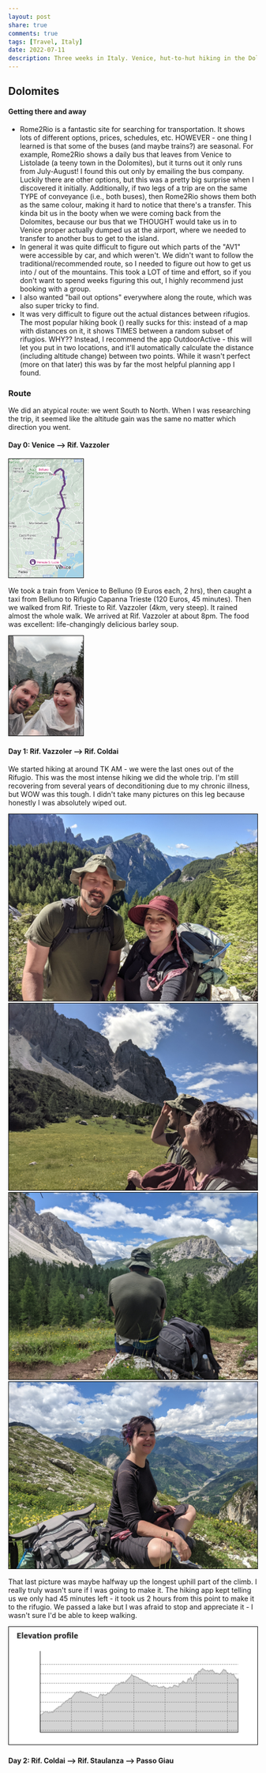 ```yaml
---
layout: post
share: true
comments: true
tags: [Travel, Italy]
date: 2022-07-11
description: Three weeks in Italy. Venice, hut-to-hut hiking in the Dolomites, Pompeii, the Amalfi Coast, and Rome.
---
```



## Dolomites

#### Getting there and away
- Rome2Rio is a fantastic site for searching for transportation. It shows lots of different options, prices, schedules, etc. HOWEVER - one thing I learned is that some of the buses (and maybe trains?) are seasonal. For example, Rome2Rio shows a daily bus that leaves from Venice to Listolade (a teeny town in the Dolomites), but it turns out it only runs from July-August! I found this out only by emailing the bus company. Luckily there are other options, but this was a pretty big surprise when I discovered it initially. Additionally, if two legs of a trip are on the same TYPE of conveyance (i.e., both buses), then Rome2Rio shows them both as the same colour, making it hard to notice that there's a transfer. This kinda bit us in the booty when we were coming back from the Dolomites, because our bus that we THOUGHT would take us in to Venice proper actually dumped us at the airport, where we needed to transfer to another bus to get to the island.
- In general it was quite difficult to figure out which parts of the "AV1" were accessible by car, and which weren't. We didn't want to follow the traditional/recommended route, so I needed to figure out how to get us into / out of the mountains. This took a LOT of time and effort, so if you don't want to spend weeks figuring this out, I highly recommend just booking with a group.
- I also wanted "bail out options" everywhere along the route, which was also super tricky to find.
- It was very difficult to figure out the actual distances between rifugios. The most popular hiking book () really sucks for this: instead of a map with distances on it, it shows TIMES between a random subset of rifugios. WHY?? Instead, I recommend the app OutdoorActive - this will let you put in two locations, and it'll automatically calculate the distance (including altitude change) between two points. While it wasn't perfect (more on that later) this was by far the most helpful planning app I found.

### Route
We did an atypical route: we went South to North. When I was researching the trip, it seemed like the altitude gain was the same no matter which direction you went. 

#### Day 0: Venice --> Rif. Vazzoler
<img style="border: 1px solid #000" width="30%" alt="Train route from Venice to Belluno" src="/src/img/italia/train-venice-belluno.png">

We took a train from Venice to Belluno (9 Euros each, 2 hrs), then caught a taxi from Belluno to Rifugio Capanna Trieste (120 Euros, 45 minutes). Then we walked from Rif. Trieste to Rif. Vazzoler (4km, very steep). It rained almost the whole walk. We arrived at Rif. Vazzoler at about 8pm. The food was excellent: life-changingly delicious barley soup.

<img style="border: 1px solid #000" width="30%" alt="Hiking in the rain on the way to Rif. Vazzoler" src="/src/img/italia/vazzoler-rain.jpeg">

#### Day 1: Rif. Vazzoler --> Rif. Coldai

<script type="text/javascript" src="https://www.outdooractive.com/en/embed/245270839/js?mw=false"></script>

We started hiking at around TK AM - we were the last ones out of the Rifugio. This was the most intense hiking we did the whole trip. I'm still recovering from several years of deconditioning due to my chronic illness, but WOW was this tough. I didn't take many pictures on this leg because honestly I was absolutely wiped out.

<img style="border: 1px solid #000" alt="Vazzoler to Coldai" src="/src/img/italia/vazzoler-coldai-01.jpeg">

<img style="border: 1px solid #000" alt="Vazzoler to Coldai" src="/src/img/italia/vazzoler-coldai-02.jpeg">

<img style="border: 1px solid #000" alt="Vazzoler to Coldai" src="/src/img/italia/vazzoler-coldai-03.jpeg">

<img style="border: 1px solid #000" alt="Vazzoler to Coldai" src="/src/img/italia/vazzoler-coldai-04.jpeg">

That last picture was maybe halfway up the longest uphill part of the climb. I really truly wasn't sure if I was going to make it. The hiking app kept telling us we only had 45 minutes left - it took us 2 hours from this point to make it to the rifugio. We passed a lake but I was afraid to stop and appreciate it - I wasn't sure I'd be able to keep walking.

<img style="border: 1px solid #000" alt="Vazzoler to Coldai" src="/src/img/italia/vazzoler-coldai-elev.png">

#### Day 2: Rif. Coldai --> Rif. Staulanza --> Passo Giau



